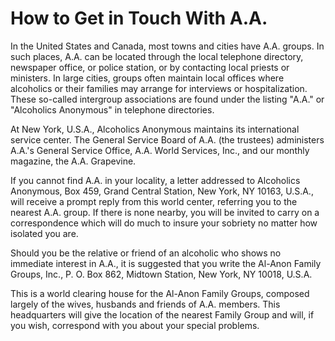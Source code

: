 # How to Get in Touch With A.A.

In the United States and Canada, most towns and cities have A.A. groups. In such places, A.A. can be located through the local telephone directory, newspaper office, or police station, or by contacting local priests or ministers. In large cities, groups often maintain local offices where alcoholics or their families may arrange for interviews or hospitalization. These so-called intergroup associations are found under the listing "A.A." or "Alcoholics Anonymous" in telephone directories.

At New York, U.S.A., Alcoholics Anonymous maintains its international service center. The General Service Board of A.A. (the trustees) administers A.A.'s General Service Office, A.A. World Services, Inc., and our monthly magazine, the A.A. Grapevine.

If you cannot find A.A. in your locality, a letter addressed to Alcoholics Anonymous, Box 459, Grand Central Station, New York, NY 10163, U.S.A., will receive a prompt reply from this world center, referring you to the nearest A.A. group. If there is none nearby, you will be invited to carry on a correspondence which will do much to insure your sobriety no matter how isolated you are.

Should you be the relative or friend of an alcoholic who shows no immediate interest in A.A., it is suggested that you write the Al-Anon Family Groups, Inc., P. O. Box 862, Midtown Station, New York, NY 10018, U.S.A.

This is a world clearing house for the Al-Anon Family Groups, composed largely of the wives, husbands and friends of A.A. members. This headquarters will give the location of the nearest Family Group and will, if you wish, correspond with you about your special problems.